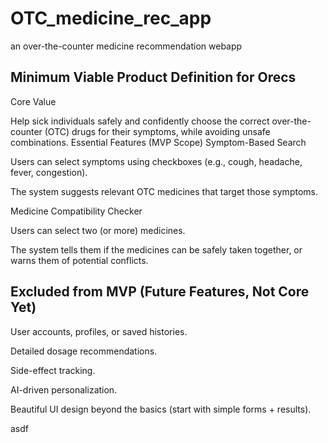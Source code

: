 # OTC_medicine_rec_app
an over-the-counter medicine recommendation webapp

## Minimum Viable Product Definition for Orecs

Core Value

 Help sick individuals safely and confidently choose the correct over-the-counter (OTC) drugs for their symptoms, while avoiding unsafe combinations.
Essential Features (MVP Scope)
Symptom-Based Search


Users can select symptoms using checkboxes (e.g., cough, headache, fever, congestion).


The system suggests relevant OTC medicines that target those symptoms.


Medicine Compatibility Checker


Users can select two (or more) medicines.


The system tells them if the medicines can be safely taken together, or warns them of potential conflicts.



## Excluded from MVP (Future Features, Not Core Yet)
User accounts, profiles, or saved histories.


Detailed dosage recommendations.


Side-effect tracking.


AI-driven personalization.


Beautiful UI design beyond the basics (start with simple forms + results).

asdf
